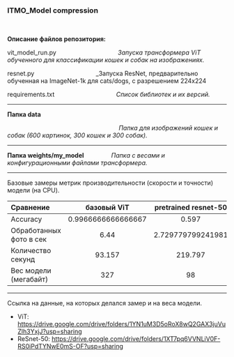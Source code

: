 ### ITMO_Model compression

$~~~~~~~~~$

__Описание файлов репозитория:__

vit_model_run.py $~~~~~~~~~~~~~~~~~~~~~~~~~~~~~~~~~~$ _Запуска трансформера ViT обученного для классификации кошек и собак на изображениях._

resnet.py $~~~~~~~~~~~~~~~~~~~~~~~~~~~~~~~~~~$ _Запуска ResNet, предварительно обученная на ImageNet-1k для cats/dogs, с разрешением 224x224

requirements.txt  $~~~~~~~~~~~~~~~~~~~~~~~~~~~~~~~~~~$ _Список библиотек и их версий._

***
__Папка data__

$~~~~~~~~~~~~~~~~~~~~~~~~~~~~~~~~~~~~~~~~~~~~~~~~~~~~~~~~~~~~~~~~$   _Папка для изображений кошек и собак (600 картинок, 300 кошек и 300 собак)._


***
__Папка weights/my_model__  $~~~~~~~~~~~~~~$  _Папка с весами и конфигурационными файлами трансформера._


***


Базовые замеры метрик производительности (скорости и точности) модели (на CPU).


| Сравнение                  | базовый ViT         | pretrained resnet-50 |
| :-------------------------|:-------------------:|:-------------------:|
| Accuracy                  | 0.9966666666666667  | 0.597                 |
| Обработанных фото в сек | 6.44                | 2.729779799241981                   |
| Количество секунд         | 93.157              | 219.797                   |
| Вес модели (мегабайт)     | 327                 | 98                   |

***
Ссылка на данные, на которых делался замер и на веса модели.

- ViT: https://drive.google.com/drive/folders/1YN1uM3D5oRoX8wQ2GAX3juVuZlh3YxjJ?usp=sharing
- ReSnet-50: https://drive.google.com/drive/folders/1XT7pq6VVNLiV0F-RS0iPdTYNwE0mS-OF?usp=sharing 
